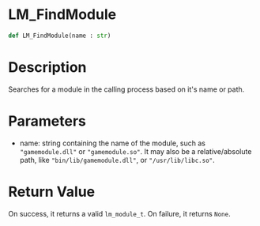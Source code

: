 # LM_FindModule

```python
def LM_FindModule(name : str)
```

# Description

Searches for a module in the calling process based on it's name or path.

# Parameters

- name: string containing the name of the module, such as `"gamemodule.dll"` or `"gamemodule.so"`. It may also be a relative/absolute path, like `"bin/lib/gamemodule.dll"`, or `"/usr/lib/libc.so"`.

# Return Value

On success, it returns a valid `lm_module_t`. On failure, it returns `None`.

